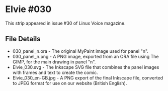 Elvie #030
==========
This strip appeared in issue #30 of Linux Voice magazine.


File Details
------------
* 030_panel_n.ora            - The original MyPaint image used for panel "n".
* 030_panel_n.png            - A PNG image, exported from an ORA file using The GIMP, for the main drawing in panel "n".
* Elvie_030.svg              - The Inkscape SVG file that combines the panel images with frames and text to create the comic.
* Elvie_030_en-GB.jpg        - A PNG export of the final Inkscape file, converted to JPEG format for use on our website (British English).


